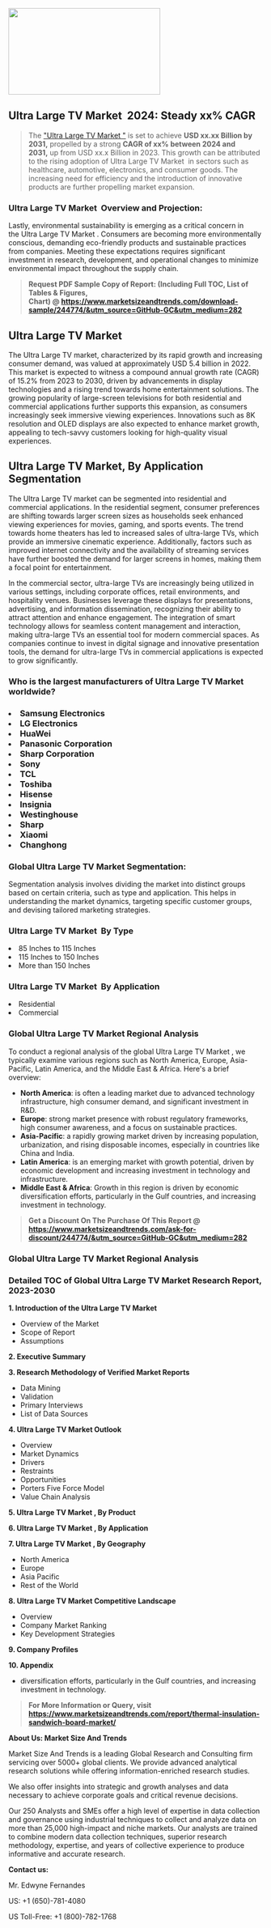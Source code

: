 <p><img class="alignnone size-medium wp-image-20088" src="https://ffe5etoiles.com/wp-content/uploads/2024/12/MST1-300x171.png" alt="" width="300" height="171" /></p><h2 id="ember46" class="ember-view reader-text-block__heading-2">Ultra Large TV Market &nbsp;2024: Steady&nbsp;xx% CAGR</h2><blockquote id="ember47" class="ember-view reader-text-block__blockquote">The&nbsp;<a class="app-aware-link " href="https://www.marketsizeandtrends.com/download-sample/244774/&utm_source=GitHub-GC&utm_medium=282" target="_blank" data-test-app-aware-link="">"Ultra Large TV Market "</a>&nbsp;is set to achieve&nbsp;<strong>USD&nbsp;xx.xx&nbsp;Billion by 2031,</strong>&nbsp;propelled by a strong&nbsp;<strong>CAGR of&nbsp;xx% between 2024 and 2031,</strong>&nbsp;up from USD xx.x Billion in 2023. This growth can be attributed to the rising adoption of&nbsp;Ultra Large TV Market &nbsp;in sectors such as healthcare, automotive, electronics, and consumer goods. The increasing need for efficiency and the introduction of innovative products are further propelling market expansion.</blockquote><h3 id="ember48" class="ember-view reader-text-block__heading-3">Ultra Large TV Market &nbsp;Overview and Projection:</h3><p id="ember49" class="ember-view reader-text-block__paragraph">Lastly, environmental sustainability is emerging as a critical concern in the&nbsp;Ultra Large TV Market . Consumers are becoming more environmentally conscious, demanding eco-friendly products and sustainable practices from companies. Meeting these expectations requires significant investment in research, development, and operational changes to minimize environmental impact throughout the supply chain.</p><blockquote id="ember50" class="ember-view reader-text-block__blockquote"><strong>Request PDF Sample Copy of Report: (Including Full TOC, List of Tables &amp; Figures, Chart)&nbsp;@&nbsp;<strong><a href="https://www.marketsizeandtrends.com/download-sample/244774/&utm_source=GitHub-GC&utm_medium=282" target="_blank">https://www.marketsizeandtrends.com/download-sample/244774/&utm_source=GitHub-GC&utm_medium=282</a></strong></strong></blockquote><h3 class=""><h2>Ultra Large TV Market</h2><p>The Ultra Large TV market, characterized by its rapid growth and increasing consumer demand, was valued at approximately USD 5.4 billion in 2022. This market is expected to witness a compound annual growth rate (CAGR) of 15.2% from 2023 to 2030, driven by advancements in display technologies and a rising trend towards home entertainment solutions. The growing popularity of large-screen televisions for both residential and commercial applications further supports this expansion, as consumers increasingly seek immersive viewing experiences. Innovations such as 8K resolution and OLED displays are also expected to enhance market growth, appealing to tech-savvy customers looking for high-quality visual experiences.</p><h2>Ultra Large TV Market, By Application Segmentation</h2><p>The Ultra Large TV market can be segmented into residential and commercial applications. In the residential segment, consumer preferences are shifting towards larger screen sizes as households seek enhanced viewing experiences for movies, gaming, and sports events. The trend towards home theaters has led to increased sales of ultra-large TVs, which provide an immersive cinematic experience. Additionally, factors such as improved internet connectivity and the availability of streaming services have further boosted the demand for larger screens in homes, making them a focal point for entertainment.</p><p>In the commercial sector, ultra-large TVs are increasingly being utilized in various settings, including corporate offices, retail environments, and hospitality venues. Businesses leverage these displays for presentations, advertising, and information dissemination, recognizing their ability to attract attention and enhance engagement. The integration of smart technology allows for seamless content management and interaction, making ultra-large TVs an essential tool for modern commercial spaces. As companies continue to invest in digital signage and innovative presentation tools, the demand for ultra-large TVs in commercial applications is expected to grow significantly.</p></h3><h3 id="" class="">Who is the largest manufacturers of&nbsp;Ultra Large TV Market worldwide?</h3><h3 class=""></Li><Li>Samsung Electronics</Li><Li> LG Electronics</Li><Li> HuaWei</Li><Li> Panasonic Corporation</Li><Li> Sharp Corporation</Li><Li> Sony</Li><Li> TCL</Li><Li> Toshiba</Li><Li> Hisense</Li><Li> Insignia</Li><Li> Westinghouse</Li><Li> Sharp</Li><Li> Xiaomi</Li><Li> Changhong</h3><h3 id="ember53" class="ember-view reader-text-block__heading-3">Global&nbsp;Ultra Large TV Market Segmentation:</h3><p id="ember54" class="ember-view reader-text-block__paragraph">Segmentation analysis involves dividing the market into distinct groups based on certain criteria, such as type and application. This helps in understanding the market dynamics, targeting specific customer groups, and devising tailored marketing strategies.</p><h3 id="" class="">Ultra Large TV Market &nbsp;By Type</h3><p></Li><Li>85 Inches to 115 Inches</Li><Li> 115 Inches to 150 Inches</Li><Li> More than 150 Inches</p><h3 id="" class="">Ultra Large TV Market &nbsp;By Application</h3><p class=""></Li><Li>Residential</Li><Li> Commercial</p><h3 id="ember62" class="ember-view reader-text-block__heading-3">Global Ultra Large TV Market Regional Analysis</h3><p id="ember63" class="ember-view reader-text-block__paragraph">To conduct a regional analysis of the global Ultra Large TV Market , we typically examine various regions such as North America, Europe, Asia-Pacific, Latin America, and the Middle East &amp; Africa. Here's a brief overview:</p><ul><li><strong>North America</strong>: is often a leading market due to advanced technology infrastructure, high consumer demand, and significant investment in R&amp;D.</li><li><strong>Europe</strong>: strong market presence with robust regulatory frameworks, high consumer awareness, and a focus on sustainable practices.</li><li><strong>Asia-Pacific</strong>: a rapidly growing market driven by increasing population, urbanization, and rising disposable incomes, especially in countries like China and India.</li><li><strong>Latin America</strong>: is an emerging market with growth potential, driven by economic development and increasing investment in technology and infrastructure.</li><li><strong>Middle East &amp; Africa</strong>: Growth in this region is driven by economic diversification efforts, particularly in the Gulf countries, and increasing investment in technology.</li></ul><blockquote id="ember61" class="ember-view reader-text-block__blockquote"><strong>Get a Discount On The Purchase Of This Report @ <strong><a href="https://html-cleaner.com/" target="">https://www.marketsizeandtrends.com/ask-for-discount/244774/&utm_source=GitHub-GC&utm_medium=282</a></strong></strong></blockquote><h3 id="ember62" class="ember-view reader-text-block__heading-3">Global Ultra Large TV Market Regional Analysis</h3><h3 id="" class="">Detailed TOC of Global Ultra Large TV Market Research Report, 2023-2030</h3><p id="" class=""><strong>1. Introduction of the Ultra Large TV Market </strong></p><ul><li>Overview of the Market</li><li>Scope of Report</li><li>Assumptions</li></ul><p id="" class=""><strong>2. Executive Summary</strong></p><p id="" class=""><strong>3. Research Methodology of Verified Market Reports</strong></p><ul><li>Data Mining</li><li>Validation</li><li>Primary Interviews</li><li>List of Data Sources</li></ul><p id="" class=""><strong>4. Ultra Large TV Market Outlook</strong></p><ul><li>Overview</li><li>Market Dynamics</li><li>Drivers</li><li>Restraints</li><li>Opportunities</li><li>Porters Five Force Model</li><li>Value Chain Analysis</li></ul><p id="" class=""><strong>5. Ultra Large TV Market , By Product</strong></p><p id="" class=""><strong>6. Ultra Large TV Market , By Application</strong></p><p id="" class=""><strong>7. Ultra Large TV Market , By Geography</strong></p><ul><li>North America</li><li>Europe</li><li>Asia Pacific</li><li>Rest of the World</li></ul><p id="" class=""><strong>8. Ultra Large TV Market Competitive Landscape</strong></p><ul><li>Overview</li><li>Company Market Ranking</li><li>Key Development Strategies</li></ul><p id="" class=""><strong>9. Company Profiles</strong></p><p id="" class=""><strong>10. Appendix</strong></p><ul><li>diversification efforts, particularly in the Gulf countries, and increasing investment in technology.</li></ul><blockquote id="ember65" class="ember-view reader-text-block__blockquote"><strong>For More Information or Query, visit <strong><strong><a href="https://html-cleaner.com/" target="">https://www.marketsizeandtrends.com/report/thermal-insulation-sandwich-board-market/</a></strong></strong></strong></blockquote><p id="" class=""><strong>About Us: Market Size And Trends</strong></p><p id="" class="">Market Size And Trends is a leading Global Research and Consulting firm servicing over 5000+ global clients. We provide advanced analytical research solutions while offering information-enriched research studies.</p><p id="" class="">We also offer insights into strategic and growth analyses and data necessary to achieve corporate goals and critical revenue decisions.</p><p id="" class="">Our 250 Analysts and SMEs offer a high level of expertise in data collection and governance using industrial techniques to collect and analyze data on more than 25,000 high-impact and niche markets. Our analysts are trained to combine modern data collection techniques, superior research methodology, expertise, and years of collective experience to produce informative and accurate research.</p><p id="" class=""><strong>Contact us:</strong></p><p id="" class="">Mr. Edwyne Fernandes</p><p id="" class="">US: +1 (650)-781-4080</p><p id="" class="">US Toll-Free: +1 (800)-782-1768</p>
